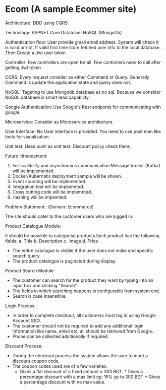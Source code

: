 # Ecom (A sample Ecommer site)

Architecture: DDD using CQRS

Technology: ASPNET Core
Database: NoSQL (MongoDb)

Authentication flow: User provide gmail email address. System will check it is valid or not. If valid first time store fetched user info to the local database.
Then Create a Jwt user token.

Controller: Few controllers are open for all. Few controllers need to call after getting Jwt token

CQRS: Every request consider as either Command or Query. Generally Command is update the application state and query does not.

NoSQL: Tageting to use Mongodb database as no sql. Because we consider NoSQL database is smart read capability.

Google Authentication: Use Google's Rest endponts for communicating with google.

Microservice: Consider as Microservice architecture. 

User Interface: No User interface is provided. You need to use post man like tools for visualization.

Unit test: Used xunit as unit test. Discount policy check there.


Future Inhencement:

1. For scalibility and asynchonous communication Message broker (Kafka) will be implemented.
2. Docker/Kubernatis deployment sample will be shown.
3. Event sourcing will be implemented.
4. Integration test will be implemnted.
5. Cross cutting code will be implemnted.
6. Hashing will be implemted.


Problem Statement:: (Domain: Ecommerce)

The site should cater to the customer users who are logged in.

Product Catalogue Module:

   It should be possible to categorise products.Each product has the following fields:
   a. Title
   b. Description
   c. Image
   d. Price
* The entire catalogue is visible if the user does not make and specific search query.
* The product catalogue is paginated during display.

Product Search Module:
   * The customer can search for the product they want by typing into an input box and clicking
  "Search"
  * The fields in which searching happens is configurable from system end.
  * Search is case insensitive.
  
Login Process:
  * In order to complete checkout, all customers must log in using Google Account SSO.
  * The customer should not be required to add any additional login information like name, email etc, all should be retrieved from Google.
  * Phone can be collected additionally if required.
  
 Discount Process:
   * During the checkout process the system allows the user to input a discount coupon code.
   * The coupon codes used are of a few varieties.
        * Gives a flat discount of a fixed amount = 300 BDT.
	* Gives a percentage discount with a max limit eg: 15% up to 300 BDT
	* Gives a percentage discount with no max value.
	
